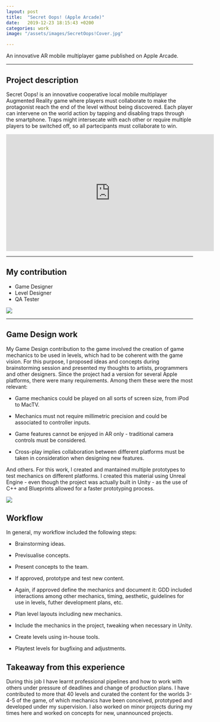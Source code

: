 ```yaml
---
layout: post
title:  "Secret Oops! (Apple Arcade)"
date:   2019-12-23 18:15:43 +0200
categories: work
image: "/assets/images/SecretOops!Cover.jpg"

---
```


An innovative AR mobile multiplayer game published on Apple Arcade.

---

## Project description

Secret Oops! is an innovative cooperative local mobile multiplayer Augmented Reality game where players must collaborate to make the protagonist reach the end of the level without being discovered. Each player can intervene on the world action by tapping and disabling traps through the smartphone. Traps might intersecate with each other or require multiple players to be switched off, so all partecipants must collaborate to win.

<iframe width="560" height="315" src="https://www.youtube.com/embed/mk6gGXhRzD8" frameborder="0" allow="accelerometer; autoplay; clipboard-write; encrypted-media; gyroscope; picture-in-picture" allowfullscreen></iframe>

---

## My contribution
<!-- https://via.placeholder.com/600x500 -->
- Game Designer
- Level Designer
- QA Tester



![]({{site.baseurl}}/assets/images/SpyScreen2.jpg)

---

## Game Design work

My Game Design contribution to the game involved the creation of game mechanics to be used in levels, which had to be coherent with the game vision. For this purpose, I proposed ideas and concepts during brainstorming session and presented my thoughts to artists, programmers and other designers. Since the project had a version for several Apple platforms, there were many requirements. Among them these were the most relevant:

* Game mechanics could be played on all sorts of screen size, from iPod to MacTV.

* Mechanics must not require millimetric precision and could be associated to controller inputs.

* Game features cannot be enjoyed in AR only - traditional camera controls must be considered.

* Cross-play implies collaboration between different platforms must be taken in consideration when designing new features.

And others. For this work, I created and mantained multiple prototypes to test mechanics on different platforms. I created this material using Unreal Engine - even though the project was actually built in Unity - as the use of C++ and Blueprints allowed for a faster prototyping process.

![]({{site.baseurl}}/assets/images/SpyScreen1.jpg)

## Workflow

In general, my workflow included the following steps:

* Brainstorming ideas.

* Previsualise concepts.

* Present concepts to the team.

* If approved, prototype and test new content.

* Again, if approved define the mechanics and document it: GDD included interactions among other mechanics, timing, aesthetic, guidelines for use in levels, futher development plans, etc.

* Plan level layouts including new mechanics.

* Include the mechanics in the project, tweaking when necessary in Unity.

* Create levels using in-house tools.

* Playtest levels for bugfixing and adjustments.

## Takeaway from this experience

During this job I have learnt professional pipelines and how to work with others under pressure of deadlines and change of production plans. I have contributed to more that 40 levels and curated the content for the worlds 3-4-5 of the game, of which mechanics have been conceived, prototyped and developed under my supervision. I also worked on minor projects during my times here and worked on concepts for new, unannounced projects.
